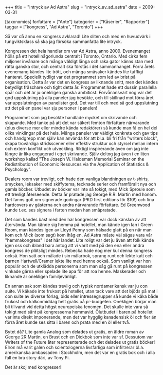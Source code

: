 +++
title = "Intryck av Ad Astra"
slug = "intryck_av_ad_astra"
date = 2009-03-31

[taxonomies]
forfattare = ["Ante"]
kategorier = ["Kåserier", "Rapporter"]
taggar = ["kongress", "Ad Astra", "Toronto"]
+++

Så var då ännu en kongress avklarad! Lite sliten och med en huvudvärk i tungviktsklass så ska jag försöka sammanfatta lite intryck. 

Kongressen det hela handlar om var Ad Astra, anno 2009. Evenemanget hölls på ett hotell någorlunda centralt i Toronto, Ontario. Med cirka fem miljoner invånare och många väldigt långa och raka gator känns stan med rätta ganska stor, och centralt ska förstås i det sammanhanget. Förra årets evenemang kändes lite trött, och många småsaker kändes lite taffligt hanterat. Speciellt tydligt var det programmet som led av brist på organisation. Detta år var det en kongress av liknande snitt, men det kändes betydligt fräschare och tight detta år. Programmet hade ett dussin parallella spår och det är ju onekligen ganska ambitiöst. Förvånansvärt nog var det god uppslutning på alla paneler jag besökte, och till skillnad mot förra året var uppslutningen av panelister god. Det var till och med så god uppslutning att det på en panel var sju personer i panelen!

Programmet som jag besökte handlade mycket om skrivande och skapande. Med tanke på att det var säkert femton författare närvarande (plus diverse mer eller mindre kända redaktörer) så kunde man få en hel del olika vinklingar på det hela. Många paneler var väldigt konkreta och gav tips och handgrepp man själv kan använda för att bl.a. bli fri från "writers block", skapa trovärdiga stridsscener eller effektiv struktur och styrsel mellan intern och extern konflikt och utveckling. Riktigt inspirerande även om jag inte längre är lika engagerad i eget skrivande. Själv deltog jag även i en liten workshop kallad "The Joseph W. Haldeman Memorial Seminar on the Redistribution of Economic Resources via the Application of Statistics &amp; Psychology". 

Dealers room var trevligt, och hade den vanliga blandningen av t-shirts, smycken, leksaker med skiffytema, tecknade serier och framförallt nya och gamla böcker. Utbudet av böcker var inte så tokigt, med Mick Sproule som ett trevligt återseende. Detta år pratade jag George R.R. Martin med honom. Det fanns gott om signerade godingar (PKD first editions för $10!) och fina hardcovers av gästerna och andra närvarande författare. Ed Greenwood kunde t.ex. ses signera i farten medan han småpratade.

Det som kändes bäst med den här kongressen var dock känslan av att återvända. Man kände sig hemma på hotellet, man kände igen Ian i Green Room, man kändes igen av Lloyd Penny som hälsade glatt på en när man kom och Mick (som sagt) kom ihåg en. Ad Astra måste väl sägas vara vår "hemmakongress" i det här landet. Lite roligt var det ju även att folk kände igen oss och ibland bara antog att vi varit med på den ena eller andra kongress de plötsligt mindes. Rebecka hade nog mer kul denna kongress också. Hon satt och målade i sin målarbok, sprang runt och lekte katt och barnen Hartwell/Cramer lekte lite med henne också. Som vanligt var hon populär och de utklädda personerna som man såg gå runt på kongressen vinkade gärna eller spelade lite apa för att roa henne. Maskerader och liknande är onekligen familjevänligt.

En annan sak som kändes trevlig och typisk nordamerikansk var ju con suite. Vi käkade inte frukost på hotellet, utan tack vare att det bjöds på mat i con suite av diverse förlag, bids eller intressegrupper så kunde vi käka både frukost och kalkonmiddag helt gratis på pr-budgeten. Onekligen börjar man bli tillvand vid detta högst oeuropeiska fenomen. Det skulle inte vara så tokigt med sånt på kongresserna hemmavid. Ölutbudet i baren på hotellet var inte direkt imponerande, men det var hygglig kanadensisk öl och fler än förra året kunde ses sitta i baren och prata med en öl eller två. 

Bytet då? Lite gamla Analog som delades ut gratis, en äldre roman av George 2R Martin, en Brust och en Dickbok som inte var sf. Dessutom var Writers of the Future åter representerade och det delades ut gratis böcker! Elron må varit galen och scientologerna livsfarliga som infiltrerar bl.a. amerikanska ambassaden i Stockholm, men det var en gratis bok och i alla fall en bra story däri, av Tony Pi.

Det är skoj med kongresser!
